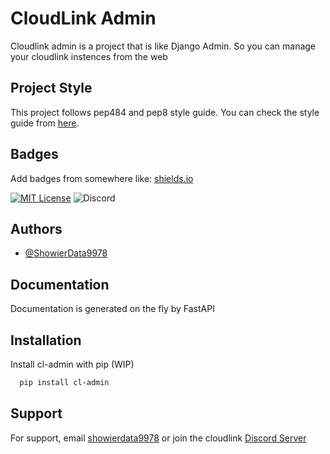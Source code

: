 
# CloudLink Admin

Cloudlink admin is a project that is like Django Admin. So you can manage your cloudlink instences from the web

## Project Style

This project follows pep484 and pep8 style guide. You can check the style guide from [here](https://www.python.org/dev/peps/pep-0008/).


## Badges

Add badges from somewhere like: [shields.io](https://shields.io/)

[![MIT License](https://img.shields.io/badge/License-MIT-green.svg)](https://choosealicense.com/licenses/mit/)
![Discord](https://img.shields.io/discord/1016024200726712451)
## Authors

- [@ShowierData9978](https://www.github.com/ShowierData9978)


## Documentation

Documentation is generated on the fly by FastAPI
## Installation

Install cl-admin with pip (WIP)

```bash
  pip install cl-admin
```
    
## Support

For support, email [showierdata9978](mailto:ShowierData9978@showierdata.tech) or join the cloudlink [Discord Server]( https://discord.gg/b2Sxf36SSN)

